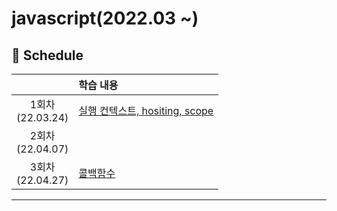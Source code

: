 # javascript(2022.03 ~)


## 📅 Schedule

|                                   | 학습 내용                                                         |
| :-------------------------------: | :----------------------------------------------------------- |
| 1회차<br />(22.03.24)  | [실행 컨텍스트, hositing, scope](https://szzii.notion.site/hositing-scope-3fb5e84a944a4da693cdf3ff3bf2f53b)|
| 2회차<br />(22.04.07)  |  |
| 3회차<br />(22.04.27)  | [콜백함수](https://www.notion.so/szzii/68007601aea6487bbbda4652aebb4037) |

------

